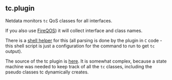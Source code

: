 ## tc.plugin

Netdata monitors `tc` QoS classes for all interfaces.

If you also use [FireQOS](http://firehol.org/tutorial/fireqos-new-user/)) it will collect interface and class names.

There is a [shell helper](tc-qos-helper.sh.in) for this (all parsing is done by the plugin in `C` code - this shell script is just a configuration for the command to run to get `tc` output).

The source of the tc plugin is [here](plugin_tc.c). It is somewhat complex, because a state machine was needed to keep track of all the `tc` classes, including the pseudo classes tc dynamically creates.
